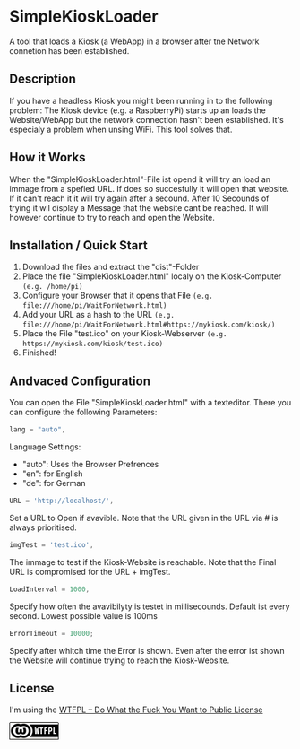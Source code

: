 # SimpleKioskLoader
A tool that loads a Kiosk (a WebApp) in a browser after tne Network connetion has been established.

## Description
If you have a headless Kiosk you might been running in to the following problem: The Kiosk device (e.g. a RaspberryPi) starts up an loads the Website/WebApp but the network connection hasn't been established. It's especialy a problem when unsing WiFi.
This tool solves that.

## How it Works
When the "SimpleKioskLoader.html"-File ist opend it will try an load an immage from a spefied URL. If does so succesfully it will open that website. If it can't reach it it will try again after a secound.
After 10 Secounds of trying it wil display a Message that the website cant be reached. It will however continue to try to reach and open the Website.

## Installation / Quick Start
1. Download the files and extract the "dist"-Folder
2. Place the file "SimpleKioskLoader.html" localy on the Kiosk-Computer `(e.g. /home/pi)`
4. Configure your Browser that it opens that File `(e.g. file:///home/pi/WaitForNetwork.html)`
5. Add your URL as a hash to the URL `(e.g. file:///home/pi/WaitForNetwork.html#https://mykiosk.com/kiosk/)`
6. Place the File "test.ico" on your Kiosk-Webserver `(e.g. https://mykiosk.com/kiosk/test.ico)`
6. Finished!

## Andvaced Configuration
You can open the File "SimpleKioskLoader.html" with a texteditor. There you can configure the following Parameters:
```javascript
lang = "auto",
```
Language Settings:
- "auto": Uses the Browser Prefrences
- "en": for English
- "de": for German

```javascript
URL = 'http://localhost/',
```
Set a URL to Open if avavible.
Note that the URL given in the URL via # is always prioritised.

```javascript
imgTest = 'test.ico',
```
The immage to test if the Kiosk-Website is reachable.
Note that the Final URL is compromised for the URL + imgTest.

```javascript
LoadInterval = 1000,
```
Specify how often the avavibilyty is testet in millisecounds.
Default ist every second. Lowest possible value is 100ms

```javascript
ErrorTimeout = 10000;
```
Specify after whitch time the Error is shown.
Even after the error ist shown the Website will continue trying to reach the Kiosk-Website.

## License
I'm using the 
[WTFPL – Do What the Fuck You Want to Public License](http://www.wtfpl.net/)

![WTFPL Badge](/wtfpl-badge.png)
